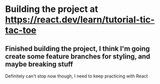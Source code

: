 # Building the project at https://react.dev/learn/tutorial-tic-tac-toe

## Finished building the project, I think I'm going create some feature branches for styling, and maybe breaking stuff

Definitely can't stop now though, I need to keep practicing with React
